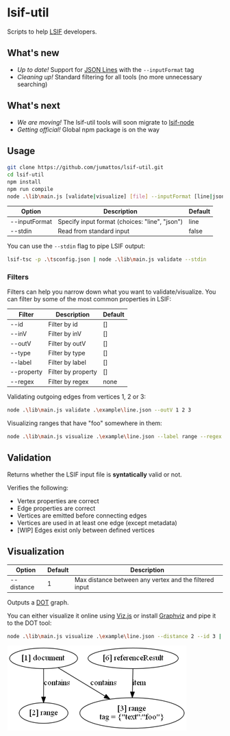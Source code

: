 
# lsif-util

Scripts to help [LSIF](https://github.com/Microsoft/language-server-protocol/blob/master/indexFormat/specification.md) developers.

## What's new

* _Up to date!_ Support for [JSON Lines](http://jsonlines.org/) with the `--inputFormat` tag
* _Cleaning up!_ Standard filtering for all tools (no more unnecessary searching)

## What's next

* _We are moving!_ The lsif-util tools will soon migrate to [lsif-node](https://github.com/microsoft/lsif-node)
* _Getting official!_ Global npm package is on the way

## Usage

``` bash
git clone https://github.com/jumattos/lsif-util.git
cd lsif-util
npm install
npm run compile
node .\lib\main.js [validate|visualize] [file] --inputFormat [line|json] [--stdin] [filters]
```

| Option        | Description                                    | Default |
|---------------|------------------------------------------------|---------|
| --inputFormat | Specify input format (choices: "line", "json") | line    |
| --stdin       | Read from standard input                       | false   |

You can use the `--stdin` flag to pipe LSIF output:
``` bash
lsif-tsc -p .\tsconfig.json | node .\lib\main.js validate --stdin
```

### Filters

Filters can help you narrow down what you want to validate/visualize. You can filter by some of the most common properties in LSIF:

| Filter        | Description                                    | Default |
|---------------|------------------------------------------------|---------|
| --id          | Filter by id                                   | []      |
| --inV         | Filter by inV                                  | []      |
| --outV        | Filter by outV                                 | []      |
| --type        | Filter by type                                 | []      |
| --label       | Filter by label                                | []      |
| --property    | Filter by property                             | []      |
| --regex       | Filter by regex                                | none    |

Validating outgoing edges from vertices 1, 2 or 3:
``` bash
node .\lib\main.js validate .\example\line.json --outV 1 2 3
```

Visualizing ranges that have "foo" somewhere in them:
``` bash
node .\lib\main.js visualize .\example\line.json --label range --regex foo
```

## Validation

Returns whether the LSIF input file is **syntatically** valid or not.

Verifies the following:

* Vertex properties are correct
* Edge properties are correct
* Vertices are emitted before connecting edges
* Vertices are used in at least one edge (except metadata)
* [WIP] Edges exist only between defined vertices

## Visualization

| Option            | Default     | Description                                             |
|-------------------|-------------|---------------------------------------------------------|
| --distance        | 1           | Max distance between any vertex and the filtered input  |

Outputs a [DOT](https://graphviz.gitlab.io/_pages/doc/info/lang.html) graph.

You can either visualize it online using [Viz.js](http://viz-js.com/) or install [Graphviz](http://graphviz.org/) and pipe it to the DOT tool:

``` bash
node .\lib\main.js visualize .\example\line.json --distance 2 --id 3 | dot -Tpng -o image.png
```

![graph example](image/graphviz.png)